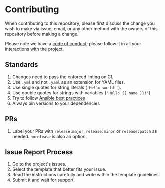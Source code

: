 # **Contributing**

When contributing to this repository, please first discuss the change you wish to make via issue,
email, or any other method with the owners of this repository before making a change.

Please note we have a [code of conduct](CODE_OF_CONDUCT.md); please follow it in all your interactions with the project.

## Standards

1. Changes need to pass the enforced linting on CI.
2. Use `.yml` and not `.yaml` as an extension for YAML files.
3. Use single quotes for string literals (`'Hello world!'`).
4. Use double quotes for strings with variables (`"Hello {{ name }}!"`).
5. Try to follow [Ansible best practices](https://docs.ansible.com/ansible/latest/tips_tricks/ansible_tips_tricks.html)
6. Always pin versions to your dependencies

## PRs

1. Label your PRs with `release:major`, `release:minor` or `release:patch` as needed. `norelease` is also an option.

## Issue Report Process

1. Go to the project's issues.
2. Select the template that better fits your issue.
3. Read the instructions carefully and write within the template guidelines.
4. Submit it and wait for support.
